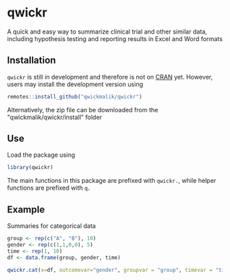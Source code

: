 # qwickr

A quick and easy way to summarize clinical trial and other similar data, including hypothesis testing and reporting results in Excel and Word formats

## Installation
`qwickr` is still in development and therefore is not on [CRAN](https://CRAN.R-project.org) yet. However, users may install the development version using 
```r
remotes::install_github("qwickmalik/qwickr")
```
Alternatively, the zip file can be downloaded from the "qwickmalik/qwickr/install" folder

## Use
Load the package using
```r
library(qwickr)
```
The main functions in this package are prefixed with `qwickr.`, while helper functions are prefixed with `q.`

## Example 
Summaries for categorical data
```r
group <- rep(c("A", "B"), 10)
gender <- rep(c(1,1,0,0), 5)
time <- rep(1, 10)
df <- data.frame(group, gender, time)

qwickr.cat(x=df, outcomevar="gender", groupvar = "group", timevar = "time")
```
